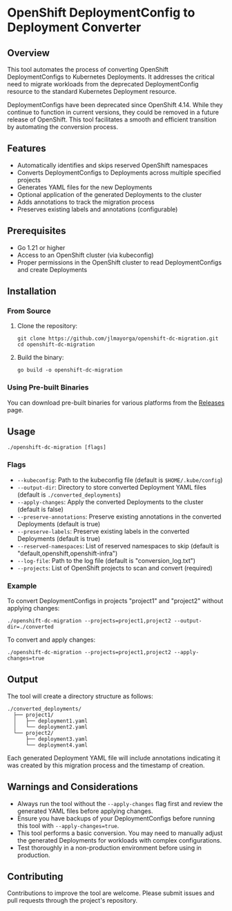 # OpenShift DeploymentConfig to Deployment Converter

## Overview

This tool automates the process of converting OpenShift DeploymentConfigs to Kubernetes Deployments. It addresses the critical need to migrate workloads from the deprecated DeploymentConfig resource to the standard Kubernetes Deployment resource.

DeploymentConfigs have been deprecated since OpenShift 4.14. While they continue to function in current versions, they could be removed in a future release of OpenShift. This tool facilitates a smooth and efficient transition by automating the conversion process.

## Features

- Automatically identifies and skips reserved OpenShift namespaces
- Converts DeploymentConfigs to Deployments across multiple specified projects
- Generates YAML files for the new Deployments
- Optional application of the generated Deployments to the cluster
- Adds annotations to track the migration process
- Preserves existing labels and annotations (configurable)

## Prerequisites

- Go 1.21 or higher
- Access to an OpenShift cluster (via kubeconfig)
- Proper permissions in the OpenShift cluster to read DeploymentConfigs and create Deployments

## Installation

### From Source

1. Clone the repository:
   ```
   git clone https://github.com/jlmayorga/openshift-dc-migration.git
   cd openshift-dc-migration
   ```

2. Build the binary:
   ```
   go build -o openshift-dc-migration
   ```

### Using Pre-built Binaries

You can download pre-built binaries for various platforms from the [Releases](https://github.com/jlmayorga/openshift-dc-migration/releases) page.

## Usage

```
./openshift-dc-migration [flags]
```

### Flags

- `--kubeconfig`: Path to the kubeconfig file (default is `$HOME/.kube/config`)
- `--output-dir`: Directory to store converted Deployment YAML files (default is `./converted_deployments`)
- `--apply-changes`: Apply the converted Deployments to the cluster (default is false)
- `--preserve-annotations`: Preserve existing annotations in the converted Deployments (default is true)
- `--preserve-labels`: Preserve existing labels in the converted Deployments (default is true)
- `--reserved-namespaces`: List of reserved namespaces to skip (default is "default,openshift,openshift-infra")
- `--log-file`: Path to the log file (default is "conversion_log.txt")
- `--projects`: List of OpenShift projects to scan and convert (required)

### Example

To convert DeploymentConfigs in projects "project1" and "project2" without applying changes:

```
./openshift-dc-migration --projects=project1,project2 --output-dir=./converted
```

To convert and apply changes:

```
./openshift-dc-migration --projects=project1,project2 --apply-changes=true
```

## Output

The tool will create a directory structure as follows:

```
./converted_deployments/
  ├── project1/
  │   ├── deployment1.yaml
  │   └── deployment2.yaml
  └── project2/
      ├── deployment3.yaml
      └── deployment4.yaml
```

Each generated Deployment YAML file will include annotations indicating it was created by this migration process and the timestamp of creation.

## Warnings and Considerations

- Always run the tool without the `--apply-changes` flag first and review the generated YAML files before applying changes.
- Ensure you have backups of your DeploymentConfigs before running this tool with `--apply-changes=true`.
- This tool performs a basic conversion. You may need to manually adjust the generated Deployments for workloads with complex configurations.
- Test thoroughly in a non-production environment before using in production.

## Contributing

Contributions to improve the tool are welcome. Please submit issues and pull requests through the project's repository.

